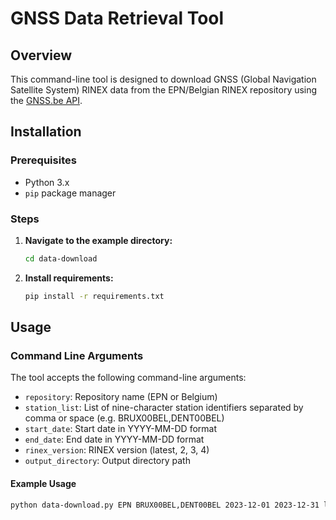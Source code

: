 # GNSS Data Retrieval Tool

## Overview

This command-line tool is designed to download GNSS (Global Navigation Satellite System) RINEX data from the EPN/Belgian RINEX repository using the [GNSS.be API](https://gnss.be/).

## Installation

### Prerequisites

- Python 3.x
- `pip` package manager

### Steps

1. **Navigate to the example directory:**

    ```bash
    cd data-download
    ```

2. **Install requirements:**

    ```bash
    pip install -r requirements.txt
    ```

## Usage

### Command Line Arguments

The tool accepts the following command-line arguments:

- `repository`: Repository name (EPN or Belgium)
- `station_list`: List of nine-character station identifiers separated by comma or space (e.g. BRUX00BEL,DENT00BEL)
- `start_date`: Start date in YYYY-MM-DD format
- `end_date`: End date in YYYY-MM-DD format
- `rinex_version`: RINEX version (latest, 2, 3, 4)
- `output_directory`: Output directory path

#### Example Usage

```bash
python data-download.py EPN BRUX00BEL,DENT00BEL 2023-12-01 2023-12-31 latest C:\Temp\rinex_out